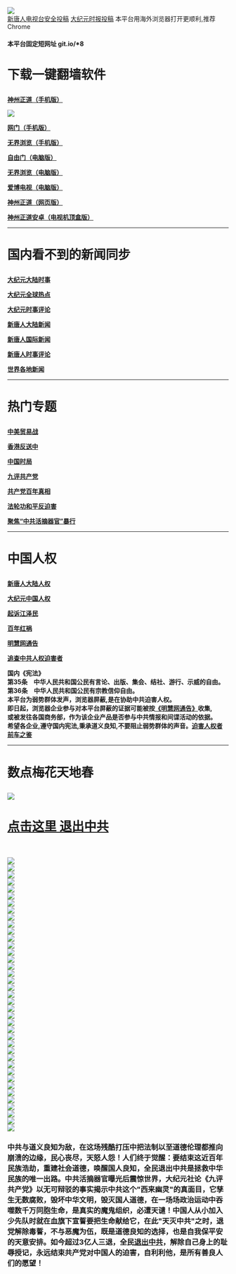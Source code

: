 <a name="1" id="1" target="_blank"></a> <span id="1"></span>
<a name="2" id="2" target="_blank"></a> <span id="2"></span>
<a name="3" id="3" target="_blank"></a> <span id="3"></span>
<a name="4" id="4" target="_blank"></a> <span id="4"></span>
<a name="5" id="5" target="_blank"></a> <span id="5"></span>
<a name="6" id="6" target="_blank"></a> <span id="6"></span>
<a name="7" id="7" target="_blank"></a> <span id="7"></span>
<a name="8" id="8" target="_blank"></a> <span id="8"></span>
<a name="9" id="9" target="_blank"></a> <span id="9"></span>
<img src="https://raw.githubusercontent.com/asdfgt5/www/master/t/fq1.jpg"><br>
<a href="https://github.com/asdfgt5/ntdtv/blob/master/gb/contribute.md#1">新唐人电视台安全投稿</a>  <a href="https://github.com/asdfgt5/djy/blob/master/gb/about-djy.md#1">大纪元时报投稿</a>  本平台用海外浏览器打开更顺利,推荐Chrome</p>
<h4><p><strong>本平台固定短网址 git.io/*8</p></h4>
<h1><p><strong>下载一键翻墙软件</strong></p></h1>
<p><a href="https://raw.githubusercontent.com/SzzdOgate/update/master/entdtvas/SzzdOgate.apk?fldfh2">神州正道（手机版）</a><img src="https://raw.githubusercontent.com/hao369/a/master/benzoutuijian.gif" alt=""></p>
<img src="https://raw.githubusercontent.com/asdfgt5/www/master/t/sz.jpg"><br>
<p><a href="https://raw.githubusercontent.com/oGate2/Up/master/oGate.apk?fldfh2">网门（手机版）</a><img src="https://raw.githubusercontent.com/hao369/a/master/benzoutuijian.gif" alt=""></p>
<p><a href="https://raw.githubusercontent.com/wujieliulan/download/master/um.apk?raw=true">无界浏览（手机版）</a></p>
<p><a href="https://raw.githubusercontent.com/freegate-release/website/gh-pages/files/fgp.zip?fldfh2">自由门（电脑版）</a><img src="https://raw.githubusercontent.com/hao369/a/master/benzoutuijian.gif" alt=""></p>
<p><a href="https://raw.githubusercontent.com/wujieliulan/download/master/u.zip?fldfh2">无界浏览（电脑版）</a><img src="https://raw.githubusercontent.com/hao369/a/master/benzoutuijian.gif" alt=""></p>
<p><a href="https://raw.githubusercontent.com/asdfgt5/www/master/szzd/iPPOTV.zip">爱博电视（电脑版）</a></p>
<p><a href="https://raw.githubusercontent.com/asdfgt5/www/master/szzd/szzdogate.rar?fldfh2">神州正道（网页版）</a></p>
<p><a href="https://raw.githubusercontent.com/SzzdOgate/update/master/entdtvas/SzzdOgateTV.apk?fldfh2">神州正道安卓（电视机顶盒版）</a></p>
<hr>
<h1><p><strong>国内看不到的新闻同步</strong></p></h1>
<p><a target="_blank" href="https://github.com/asdfgt5/djy/blob/master/gb/nsc413.md?flntdtv#1">大纪元大陆时事</a></p>
<p><a target="_blank" href="https://github.com/asdfgt5/djy/blob/master/gb/n24hr.md?flntdtv#1">大纪元全球热点</a></p>
<p><a target="_blank" href="https://github.com/asdfgt5/djy/blob/master/gb/news392.md?flntdtv#1">大纪元时事评论</a></p>
<p><a target="_blank" href="https://github.com/asdfgt5/ntdtv/blob/master/gb/prog204_1.md?flntdtv#1">新唐人大陆新闻</a></p>
<p><a target="_blank" href="https://github.com/asdfgt5/ntdtv/blob/master/gb/prog202_1.md?flntdtv#1">新唐人国际新闻</a></p>
<p><a target="_blank" href="https://github.com/asdfgt5/ntdtv/blob/master/gb/prog207_1.md?flntdtv#1">新唐人时事评论</a></p>
<p><a target="_blank" href="https://github.com/gfw-breaker/banned-news/blob/master/README.md?flntdtv&type=url14">世界各地新闻</a></p>
<hr>
<h1><p><strong>热门专题</strong></p></h1>
<p><a target="_blank" href="https://github.com/asdfgt5/ntdtv/blob/master/gb/prog1745_1.md?flntdtv#1">中美贸易战</a></p>
<p><a target="_blank" href="https://github.com/asdfgt5/ntdtv/blob/master/gb/prog205_1.md?flntdtv#1">香港反送中</a></p>
<p><a target="_blank" href="https://github.com/asdfgt5/ntdtv/blob/master/gb/prog1138_1.md?flntdtv#1">中国时局</a></p>
<p><a target="_blank" href="https://github.com/asdfgt5/djy/blob/master/gb/9p.md?flntdtv#1">九评共产党</a></p>
<p><a target="_blank" href="https://github.com/asdfgt5/ntdtv/blob/master/gb/prog1647_1.md?flntdtv#1">共产党百年真相</a></p>
<p><a target="_blank" href="https://github.com/asdfgt5/ntdtv/blob/master/gb/prog1530_1.md?flntdtv#1">法轮功和平反迫害</a></p>
<p><a target="_blank" href="https://github.com/asdfgt5/ntdtv/blob/master/gb/prog447_1.md?flntdtv#1">聚焦“中共活摘器官”暴行</a></p>
<hr>
<h1><p><strong>中国人权</strong></p></h1>
<p><a target="_blank" href="https://github.com/asdfgt5/ntdtv/blob/master/gb/prog1135_1.md?flntdtv#1">新唐人大陆人权</a></p>
<p><a target="_blank" href="https://github.com/asdfgt5/djy/blob/master/gb/ncid278.md?flntdtv#1">大纪元中国人权</a></p>
<p><a target="_blank" href="https://github.com/asdfgt5/djy/blob/master/gb/nf6123.md?flntdtv#1">起诉江泽民</a></p>
<p><a target="_blank" href="https://github.com/asdfgt5/ntdtv/blob/master/gb/prog1704_1.md?flntdtv#1">百年红祸</a></p>
<p><a href="https://github.com/asdfgt5/djy/blob/master/gb/mh/mhtg.md?flntdtv#1">明慧网通告</a></p>
<p><a target="_blank" href="https://github.com/asdfgt5/ntdtv/blob/master/gb/prog422209_1.md?flntdtv#1">追查中共人权迫害者</a></p>
国内《宪法》<br>
第35条　中华人民共和国公民有言论、出版、集会、结社、游行、示威的自由。<br>
第36条　中华人民共和国公民有宗教信仰自由。<br>
本平台为弱势群体发声，浏览器屏蔽,是在协助中共迫害人权。<br>
即日起，浏览器企业参与对本平台屏蔽的证据可能被按<a target="_blank" href="https://github.com/asdfgt5/djy/blob/master/gb/mh/mhtg.md?fldfh2#1">《明慧网通告》</a>收集,<br>
或被发往各国商务部，作为该企业产品是否参与中共情报和间谍活动的依据。<br>
希望各企业,遵守国内宪法,秉承道义良知,不要阻止弱势群体的声音。<a target="_blank" href="https://github.com/asdfgt5/djy/blob/master/gb/rq.md?fldfh2#1">迫害人权者前车之鉴</a>
<hr>
<h1><p><strong>数点梅花天地春</strong></p></h1>
<img src="https://raw.githubusercontent.com/asdfgt5/www/master/t/01.jpg">
<h1><strong><a href="https://s3-us-west-1.amazonaws.com/ogaten/show.htm?ogQuit.aspx&from=852" rel="nofollow">点击这里 退出中共</a></strong></h1><br>
<br>
<img src="https://raw.githubusercontent.com/asdfgt5/www/master/t/03.jpg"><br>
<img src="https://raw.githubusercontent.com/asdfgt5/www/master/t/04.jpg"><br>
<img src="https://raw.githubusercontent.com/asdfgt5/www/master/t/06.jpg"><br>
<img src="https://raw.githubusercontent.com/asdfgt5/www/master/t/07.jpg"><br>
<img src="https://raw.githubusercontent.com/asdfgt5/www/master/t/10.jpg"><br>
<img src="https://raw.githubusercontent.com/asdfgt5/www/master/t/11.jpg"><br>
<img src="https://raw.githubusercontent.com/asdfgt5/www/master/t/12.jpg"><br>
<img src="https://raw.githubusercontent.com/asdfgt5/www/master/t/13.jpg"><br>
<img src="https://raw.githubusercontent.com/asdfgt5/www/master/t/14.jpg"><br>
<img src="https://raw.githubusercontent.com/asdfgt5/www/master/t/15.jpg"><br>
<img src="https://raw.githubusercontent.com/asdfgt5/www/master/t/16.jpg"><br>
<img src="https://raw.githubusercontent.com/asdfgt5/www/master/t/17.jpg"><br>
<img src="https://raw.githubusercontent.com/asdfgt5/www/master/t/18.jpg"><br>
<img src="https://raw.githubusercontent.com/asdfgt5/www/master/t/19.jpg"><br>
<img src="https://raw.githubusercontent.com/asdfgt5/www/master/t/20.jpg"><br>
<img src="https://raw.githubusercontent.com/asdfgt5/www/master/t/21.jpg"><br>
<img src="https://raw.githubusercontent.com/asdfgt5/www/master/t/22.jpg"><br>
<img src="https://raw.githubusercontent.com/asdfgt5/www/master/t/23.jpg"><br>
<img src="https://raw.githubusercontent.com/asdfgt5/www/master/t/24.jpg"><br>
<img src="https://raw.githubusercontent.com/asdfgt5/www/master/t/25.jpg"><br>
<img src="https://raw.githubusercontent.com/asdfgt5/www/master/t/26.jpg"><br>
<img src="https://raw.githubusercontent.com/asdfgt5/www/master/t/27.jpg"><br>
<img src="https://raw.githubusercontent.com/asdfgt5/www/master/t/28.jpg"><br>
<img src="https://raw.githubusercontent.com/asdfgt5/www/master/t/29.jpg"><br>
<img src="https://raw.githubusercontent.com/asdfgt5/www/master/t/30.jpg"><br>
<img src="https://raw.githubusercontent.com/asdfgt5/www/master/t/31.jpg"><br>
<img src="https://raw.githubusercontent.com/asdfgt5/www/master/t/32.jpg"><br>
<img src="https://raw.githubusercontent.com/asdfgt5/www/master/t/33.jpg"><br>
<img src="https://raw.githubusercontent.com/asdfgt5/www/master/t/34.jpg"><br>
<img src="https://raw.githubusercontent.com/asdfgt5/www/master/t/35.jpg"><br>
<img src="https://raw.githubusercontent.com/asdfgt5/www/master/t/36.jpg"><br>
<img src="https://raw.githubusercontent.com/asdfgt5/www/master/t/37.jpg"><br>
<img src="https://raw.githubusercontent.com/asdfgt5/www/master/t/38.jpg"><br>
<img src="https://raw.githubusercontent.com/asdfgt5/www/master/t/39.jpg"><br>
<img src="https://raw.githubusercontent.com/asdfgt5/www/master/t/40.jpg"><br>
<img src="https://raw.githubusercontent.com/asdfgt5/www/master/t/41.jpg"><br>
<img src="https://raw.githubusercontent.com/asdfgt5/www/master/t/42.jpg"><br>
<img src="https://raw.githubusercontent.com/asdfgt5/www/master/t/43.jpg"><br>
<img src="https://raw.githubusercontent.com/asdfgt5/www/master/t/44.jpg"><br>
<h3><p><strong>中共与道义良知为敌，在这场残酷打压中把法制以至道德伦理都推向崩溃的边缘，民心丧尽，天怒人怨！人们终于觉醒：要结束这近百年民族浩劫，重建社会道德，唤醒国人良知，全民退出中共是拯救中华民族的唯一出路。中共活摘器官曝光后震惊世界，大纪元社论《九评共产党》以无可辩驳的事实揭示中共这个"西来幽灵"的真面目，它孳生无数腐败，毁坏中华文明，毁灭国人道德，在一场场政治运动中吞噬数千万同胞生命，是真实的魔鬼组织，必遭天谴！中国人从小加入少先队时就在血旗下宣誓要把生命献给它，在此"天灭中共"之时，退党解除毒誓，不与恶魔为伍，既是道德良知的选择，也是自我保平安的天意安排。如今超过3亿人三退，全民<a href="https://s3-us-west-1.amazonaws.com/ogaten/show.htm?ogQuit.aspx&from=852" rel="nofollow">退出中共</a>，解除自己身上的耻辱授记，永远结束共产党对中国人的迫害，自利利他，是所有善良人们的愿望！</strong></p></h3>
